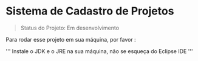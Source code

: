 # Sistema de Cadastro de Projetos #

> Status do Projeto: Em desenvolvimento

Para rodar esse projeto em sua máquina, por favor :

'''
Instale o JDK e o JRE na sua máquina, não se esqueça do Eclipse IDE
'''

